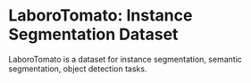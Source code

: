 # LaboroTomato: Instance Segmentation Dataset

LaboroTomato is a dataset for instance segmentation, semantic segmentation, object detection tasks.